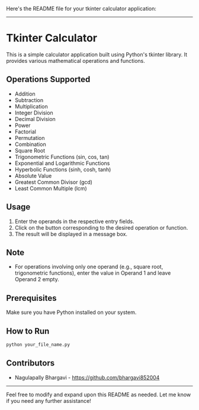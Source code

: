 Here's the README file for your tkinter calculator application:

---

# Tkinter Calculator

This is a simple calculator application built using Python's tkinter library. It provides various mathematical operations and functions.

## Operations Supported

- Addition
- Subtraction
- Multiplication
- Integer Division
- Decimal Division
- Power
- Factorial
- Permutation
- Combination
- Square Root
- Trigonometric Functions (sin, cos, tan)
- Exponential and Logarithmic Functions
- Hyperbolic Functions (sinh, cosh, tanh)
- Absolute Value
- Greatest Common Divisor (gcd)
- Least Common Multiple (lcm)

## Usage

1. Enter the operands in the respective entry fields.
2. Click on the button corresponding to the desired operation or function.
3. The result will be displayed in a message box.

## Note

- For operations involving only one operand (e.g., square root, trigonometric functions), enter the value in Operand 1 and leave Operand 2 empty.

## Prerequisites

Make sure you have Python installed on your system.

## How to Run

```bash
python your_file_name.py
```

## Contributors

- Nagulapally Bhargavi - https://github.com/bhargavi852004

---

Feel free to modify and expand upon this README as needed. Let me know if you need any further assistance!
